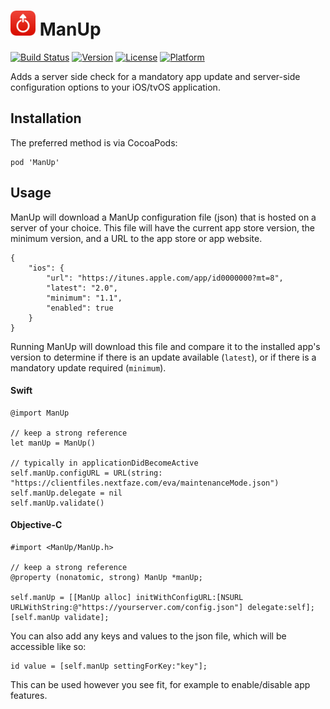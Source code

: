 # <img src="https://github.com/NextFaze/ManUp/raw/master/icon.png" width="40"> ManUp

[![Build Status](https://travis-ci.org/NextFaze/ManUp.svg?style=flat)](https://travis-ci.org/NextFaze/ManUp)
[![Version](https://img.shields.io/cocoapods/v/ManUp.svg?style=flat)](http://cocoapods.org/pods/ManUp)
[![License](https://img.shields.io/cocoapods/l/ManUp.svg?style=flat)](http://cocoapods.org/pods/ManUp)
[![Platform](https://img.shields.io/cocoapods/p/ManUp.svg?style=flat)](http://cocoapods.org/pods/ManUp)

Adds a server side check for a mandatory app update and server-side configuration options to your iOS/tvOS application.

## Installation

The preferred method is via CocoaPods:

    pod 'ManUp'


## Usage

ManUp will download a ManUp configuration file (json) that is hosted on a server of your choice. This file will have the current app store version, the minimum version, and a URL to the app store or app website.

    {
        "ios": {
            "url": "https://itunes.apple.com/app/id0000000?mt=8",
            "latest": "2.0",
            "minimum": "1.1",
            "enabled": true
        }
    }

Running ManUp will download this file and compare it to the installed app's version to determine if there is an update available (`latest`), or if there is a mandatory update required (`minimum`).

#### Swift

	@import ManUp
	
    // keep a strong reference
    let manUp = ManUp()
    
    // typically in applicationDidBecomeActive
    self.manUp.configURL = URL(string: "https://clientfiles.nextfaze.com/eva/maintenanceMode.json")
    self.manUp.delegate = nil
    self.manUp.validate()


#### Objective-C

    #import <ManUp/ManUp.h>
    
    // keep a strong reference
    @property (nonatomic, strong) ManUp *manUp;

    self.manUp = [[ManUp alloc] initWithConfigURL:[NSURL URLWithString:@"https://yourserver.com/config.json"] delegate:self];
    [self.manUp validate];

	
You can also add any keys and values to the json file, which will be accessible like so:

    id value = [self.manUp settingForKey:"key"];

This can be used however you see fit, for example to enable/disable app features.
